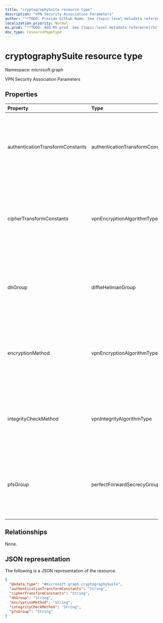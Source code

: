 ```yaml
---
title: "cryptographySuite resource type"
description: "VPN Security Association Parameters"
author: "**TODO: Provide Github Name. See [topic-level metadata reference](https://msgo.azurewebsites.net/add/document/guidelines/metadata.html#topic-level-metadata)**"
localization_priority: Normal
ms.prod: "**TODO: Add MS prod. See [topic-level metadata reference](https://msgo.azurewebsites.net/add/document/guidelines/metadata.html#topic-level-metadata)**"
doc_type: resourcePageType
---
```


# cryptographySuite resource type

Namespace: microsoft.graph



VPN Security Association Parameters

## Properties
|Property|Type|Description|
|:---|:---|:---|
|authenticationTransformConstants|authenticationTransformConstant|Authentication Transform Constants. Possible values are: `md5_96`, `sha1_96`, `sha_256_128`, `aes128Gcm`, `aes192Gcm`, `aes256Gcm`.|
|cipherTransformConstants|vpnEncryptionAlgorithmType|Cipher Transform Constants. Possible values are: `aes256`, `des`, `tripleDes`, `aes128`, `aes128Gcm`, `aes256Gcm`, `aes192`, `aes192Gcm`.|
|dhGroup|diffieHellmanGroup|Diffie Hellman Group. Possible values are: `group1`, `group2`, `group14`, `ecp256`, `ecp384`, `group24`.|
|encryptionMethod|vpnEncryptionAlgorithmType|Encryption Method. Possible values are: `aes256`, `des`, `tripleDes`, `aes128`, `aes128Gcm`, `aes256Gcm`, `aes192`, `aes192Gcm`.|
|integrityCheckMethod|vpnIntegrityAlgorithmType|Integrity Check Method. Possible values are: `sha2_256`, `sha1_96`, `sha1_160`, `sha2_384`, `sha2_512`, `md5`.|
|pfsGroup|perfectForwardSecrecyGroup|Perfect Forward Secrecy Group. Possible values are: `pfs1`, `pfs2`, `pfs2048`, `ecp256`, `ecp384`, `pfsMM`, `pfs24`.|

## Relationships
None.

## JSON representation
The following is a JSON representation of the resource.
<!-- {
  "blockType": "resource",
  "@odata.type": "microsoft.graph.cryptographySuite"
}
-->
``` json
{
  "@odata.type": "#microsoft.graph.cryptographySuite",
  "authenticationTransformConstants": "String",
  "cipherTransformConstants": "String",
  "dhGroup": "String",
  "encryptionMethod": "String",
  "integrityCheckMethod": "String",
  "pfsGroup": "String"
}
```

